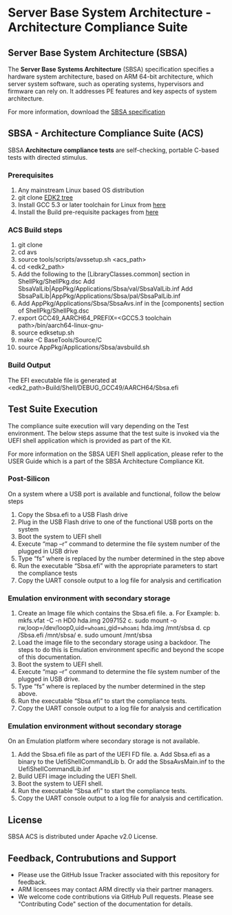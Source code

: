
# Server Base System Architecture - Architecture Compliance Suite


## Server Base System Architecture (SBSA)
The **Server Base Systems Architecture** (SBSA) specification specifies a hardware system architecture, based on ARM 64-bit architecture, which server system software, such as operating systems, hypervisors and firmware can rely on. It addresses PE features and key aspects of system architecture. 

For more information, download the [SBSA specification](http://infocenter.arm.com/help/index.jsp?topic=/com.arm.doc.den0029/index.html)


## SBSA - Architecture Compliance Suite (ACS)

SBSA **Architecture compliance tests** are self-checking, portable C-based tests with directed stimulus.


### Prerequisites

1. Any mainstream Linux based OS distribution
2. git clone [EDK2 tree](https://github.com/tianocore/edk2)
3. Install GCC 5.3 or later toolchain for Linux from [here](https://releases.linaro.org/components/toolchain/binaries/)
4. Install the Build pre-requisite packages from [here](https://community.arm.com/docs/DOC-10804)

### ACS Build steps

1.  git clone <acs github path>
2.  cd avs
3.  source tools/scripts/avssetup.sh <acs_path> <edk2 path>
4.  cd <edk2_path>
5.  Add the following to the [LibraryClasses.common] section in ShellPkg/ShellPkg.dsc
    Add  SbsaValLib|AppPkg/Applications/Sbsa/val/SbsaValLib.inf
    Add  SbsaPalLib|AppPkg/Applications/Sbsa/pal/SbsaPalLib.inf
6.  Add AppPkg/Applications/Sbsa/SbsaAvs.inf in the [components] section of ShellPkg/ShellPkg.dsc
7.  export GCC49_AARCH64_PREFIX=<GCC5.3 toolchain path>/bin/aarch64-linux-gnu-
8.  source edksetup.sh
9.  make -C BaseTools/Source/C
10. source AppPkg/Applications/Sbsa/avsbuild.sh

### Build Output

The EFI executable file is generated at 
<edk2_path>Build/Shell/DEBUG_GCC49/AARCH64/Sbsa.efi


## Test Suite Execution

The compliance suite execution will vary depending on the Test environment. The below steps assume that the test suite is invoked via the UEFI shell application which is provided as part of the Kit.

For more information on the SBSA UEFI Shell application, please refer to the USER Guide which is a part of the SBSA Architecture Compliance Kit.

### Post-Silicon

On a system where a USB port is available and functional, follow the below steps

1. Copy the Sbsa.efi to a USB Flash drive
2. Plug in the USB Flash drive to one of the functional USB ports on the system
3. Boot the system to UEFI shell
4. Execute “map –r” command to determine the file system number of the plugged in USB drive
5. Type “fs<x>” where <x> is replaced by the number determined in the step above
6. Run the executable “Sbsa.efi” with the appropriate parameters to start the compliance tests
7. Copy the UART console output to a log file for analysis and certification


### Emulation environment with secondary storage

1. Create an Image file which contains the Sbsa.efi file.
    a. For Example:
    b. mkfs.vfat -C -n HD0 hda.img 2097152
    c. sudo mount -o rw,loop=/dev/loop0,uid=`whoami`,gid=`whoami` hda.img /mnt/sbsa
    d. cp  <path to application>/Sbsa.efi /mnt/sbsa/
    e. sudo umount /mnt/sbsa
2. Load the image file to the secondary storage using a backdoor. The steps to do this is Emulation environment specific and beyond the scope of this documentation. 
3. Boot the system to UEFI shell.
4. Execute “map –r” command to determine the file system number of the plugged in USB drive.
5. Type “fs<x>” where <x> is replaced by the number determined in the step above.
6. Run the executable “Sbsa.efi” to start the compliance tests.
7. Copy the UART console output to a log file for analysis and certification

### Emulation environment without secondary storage

On an Emulation platform where secondary storage is not available.

1. Add the Sbsa.efi file as part of the UEFI FD file.
    a. Add Sbsa.efi as a binary to the UefiShellCommandLib
    b. Or add the SbsaAvsMain.inf to the UefiShellCommandLib.inf
2. Build UEFI image including the UEFI Shell.
3. Boot the system to UEFI shell.
4. Run the executable “Sbsa.efi” to start the compliance tests.
5. Copy the UART console output to a log file for analysis and certification.

## License

SBSA ACS is distributed under Apache v2.0 License.


## Feedback, Contrubutions and Support

 - Please use the GitHub Issue Tracker associated with this repository for feedback.
 - ARM licensees may contact ARM directly via their partner managers.
 - We welcome code contributions via GitHub Pull requests. Please see "Contributing Code" section of the documentation for details.
